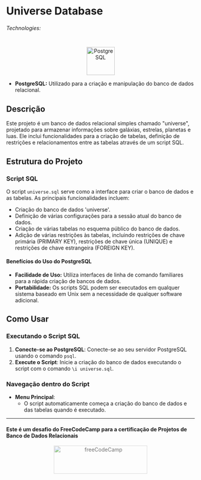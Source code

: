 # Universe Database

###### Technologies:
<p align="center">
<img src="https://img.icons8.com/color/75/000000/postgreesql.png" width="75" height="75" alt="PostgreSQL" style="margin: 10px 15px 0 15px;" />
</p>

- **PostgreSQL:** Utilizado para a criação e manipulação do banco de dados relacional.

## Descrição

Este projeto é um banco de dados relacional simples chamado "universe", projetado para armazenar informações sobre galáxias, estrelas, planetas e luas. Ele inclui funcionalidades para a criação de tabelas, definição de restrições e relacionamentos entre as tabelas através de um script SQL.

## Estrutura do Projeto

### Script SQL

O script `universe.sql` serve como a interface para criar o banco de dados e as tabelas. As principais funcionalidades incluem:

- Criação do banco de dados 'universe'.
- Definição de várias configurações para a sessão atual do banco de dados.
- Criação de várias tabelas no esquema público do banco de dados.
- Adição de várias restrições às tabelas, incluindo restrições de chave primária (PRIMARY KEY), restrições de chave única (UNIQUE) e restrições de chave estrangeira (FOREIGN KEY).

#### Benefícios do Uso do PostgreSQL

- **Facilidade de Uso:** Utiliza interfaces de linha de comando familiares para a rápida criação de bancos de dados.
- **Portabilidade:** Os scripts SQL podem ser executados em qualquer sistema baseado em Unix sem a necessidade de qualquer software adicional.

## Como Usar

### Executando o Script SQL

1. **Conecte-se ao PostgreSQL**: Conecte-se ao seu servidor PostgreSQL usando o comando `psql`.
2. **Execute o Script**: Inicie a criação do banco de dados executando o script com o comando `\i universe.sql`.

### Navegação dentro do Script

- **Menu Principal**:
  - O script automaticamente começa a criação do banco de dados e das tabelas quando é executado.

---
#### Este é um desafio do FreeCodeCamp para a certificação de Projetos de Banco de Dados Relacionais

<p align="center">
<img src="https://cdn.freecodecamp.org/platform/universal/fcc_primary.svg" width="250" height="75" alt="freeCodeCamp" style="margin: 0 15px; opacity: 0.6" />
</p>
